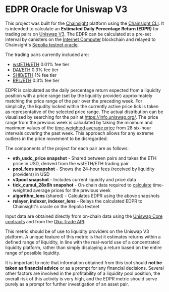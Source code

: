 # EDPR Oracle for Uniswap V3
This project was built for the [Chainsight](https://chainsight.network/) platform using the [Chainsight CLI](https://github.com/horizonx-tech/chainsight-cli). It is intended to calculate an **Estimated Daily Percentage Return (EDPR)** for trading pairs on [Uniswap V3](https://info.uniswap.org/). The EDPR can be calculated at a pre-set interval by canisters on the [Internet Computer](https://internetcomputer.org/) blockchain and relayed to Chainsight's [Sepolia testnet oracle](https://sepolia.etherscan.io/address/0xB5Ef491939A6dBf17287666768C903F03602c550).

The trading pairs currently included are:
- [wstETH/ETH](https://info.uniswap.org/#/pools/0x109830a1aaad605bbf02a9dfa7b0b92ec2fb7daa) 0.01% fee tier
- [DAI/ETH](https://info.uniswap.org/#/pools/0xc2e9f25be6257c210d7adf0d4cd6e3e881ba25f8) 0.3% fee tier
- [SHIB/ETH](https://info.uniswap.org/#/pools/0x5764a6f2212d502bc5970f9f129ffcd61e5d7563) 1% fee tier
- [RPL/ETH](https://info.uniswap.org/#/pools/0xe42318ea3b998e8355a3da364eb9d48ec725eb45) 0.3% fee tier

EDPR is calculated as the daily percentage return expected from a liquidity position with a price range (set by the liquidity provider) approximately matching the price range of the pair over the preceding week. For simplicity, the liqudity locked within the currently active price tick is taken as representative of the selected price range. The actual distribution can be visualised by searching for the pair at https://info.uniswap.org/. The price range from the previous week is calculated by taking the minimum and maximum values of the [time-weighted average price](https://tienshaoku.medium.com/a-guide-on-uniswap-v3-twap-oracle-2aa74a4a97c5) from 28 six-hour intervals covering the past week. This approach allows for any extreme outliers in the price movement to be disregarded.

The components of the project for each pair are as follows:
- **eth_usdc_price snapshot** - Shared between pairs and takes the ETH price in USD, derived from the wstETH/ETH trading pair
- **pool_fees snapshot** - Shows the 24-hour fees (received by liquidity providers) in USD
- **v3pool snapshot** - Includes current liquidity and price data
- **tick_cumul_28x6h snapshot** - On-chain data required to [calculate](https://blog.uniswap.org/uniswap-v3-math-primer) time-weighted average prices for the previous week
- **algorithm_lens** (shared) - Calculates EDPR using the above snapshots
- **relayer, indexer, indexer_lens** - Relays the calculated EDPR to Chainsight's oracle on the Sepolia testnet

Input data are obtained directly from on-chain data using the [Uniswap Core contracts](https://docs.uniswap.org/contracts/v3/reference/overview) and from the [Oku Trade API](https://oku.trade/api).

This metric should be of use to liquidity providers on the Uniswap V3 platform. A unique feature of this metric is that it estimates returns within a defined range of liquidity, in line with the real-world use of a concentrated liquidity platform, rather than simply displaying a return based on the entire range of possible liquidity.

It is important to note that information obtained from this tool should **not be taken as financial advice** or as a prompt for any financial decisions. Several other factors are involved in the profitability of a liquidity pool position, the overall risk of this activity is very high, and the EDPR metric should serve purely as a prompt for further investigation of an asset pair.
